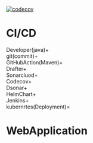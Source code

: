 [![codecov](https://app.codecov.io/gh/Gladkovia/CI-CD-Java/branch/main/graph/badge.svg)](https://app.codecov.io/gh/Gladkovia/CI-CD-Java)

# CI/CD
<?xml version="1.0" encoding="windows-1251"?>
<name/>Developer(java)+</name> <br/>
git(commit)+  <br/>
GitHubAction(Maven)+  <br/>
Drafter+  <br/>
Sonarcluod+  <br/>
Codecov+  <br/>
Dsonar+  <br/>
HelmChart+  <br/>
Jenkins+  <br/>
kubernrtes(Deployment)=  <br/>

# WebApplication
